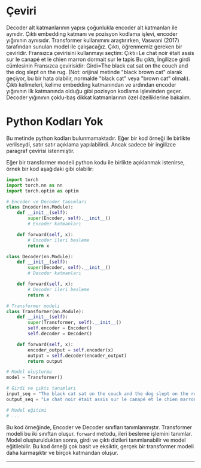 # Çeviri

Decoder alt katmanlarının yapısı çoğunlukla encoder alt katmanları ile aynıdır. Çıktı embedding katmanı ve pozisyon kodlama işlevi, encoder yığınının aynısıdır. Transformer kullanımını araştırırken, Vaswani (2017) tarafından sunulan model ile çalışacağız. Çıktı, öğrenmemiz gereken bir çeviridir. Fransızca çevirisini kullanmayı seçtim: Çıktı=Le chat noir était assis sur le canapé et le chien marron dormait sur le tapis Bu çıktı, İngilizce girdi cümlesinin Fransızca çevirisidir: Girdi=The black cat sat on the couch and the  dog slept on the rug. (Not: orijinal metinde "black brown cat" olarak geçiyor, bu bir hata olabilir, normalde "black cat" veya "brown cat" olmalı). Çıktı kelimeleri, kelime embedding katmanından ve ardından encoder yığınının ilk katmanında olduğu gibi pozisyon kodlama işlevinden geçer. Decoder yığınının çoklu-baş dikkat katmanlarının özel özelliklerine bakalım.

# Python Kodları Yok

Bu metinde python kodları bulunmamaktadır. Eğer bir kod örneği ile birlikte verilseydi, satır satır açıklama yapılabilirdi. Ancak sadece bir ingilizce paragraf çevirisi istenmiştir. 

Eğer bir transformer modeli python kodu ile birlikte açıklanmak istenirse, örnek bir kod aşağıdaki gibi olabilir:

```python
import torch
import torch.nn as nn
import torch.optim as optim

# Encoder ve Decoder tanımları
class Encoder(nn.Module):
    def __init__(self):
        super(Encoder, self).__init__()
        # Encoder katmanları

    def forward(self, x):
        # Encoder ileri besleme
        return x

class Decoder(nn.Module):
    def __init__(self):
        super(Decoder, self).__init__()
        # Decoder katmanları

    def forward(self, x):
        # Decoder ileri besleme
        return x

# Transformer modeli
class Transformer(nn.Module):
    def __init__(self):
        super(Transformer, self).__init__()
        self.encoder = Encoder()
        self.decoder = Decoder()

    def forward(self, x):
        encoder_output = self.encoder(x)
        output = self.decoder(encoder_output)
        return output

# Model oluşturma
model = Transformer()

# Girdi ve çıktı tanımları
input_seq = "The black cat sat on the couch and the dog slept on the rug."
output_seq = "Le chat noir était assis sur le canapé et le chien marron dormait sur le tapis"

# Model eğitimi
# ...
```

Bu kod örneğinde, Encoder ve Decoder sınıfları tanımlanmıştır. Transformer modeli bu iki sınıftan oluşur. `forward` metodu, ileri besleme işlemini tanımlar. Model oluşturulduktan sonra, girdi ve çıktı dizileri tanımlanabilir ve model eğitilebilir. Bu kod örneği çok basit ve eksiktir, gerçek bir transformer modeli daha karmaşıktır ve birçok katmandan oluşur.

---

